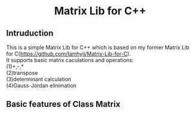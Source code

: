 # <center> Matrix Lib for C++
## Intruduction
This is a simple Matrix Lib for C++ which is based on my former Matrix Lib for C(https://github.com/Iamhyjj/Matrix-Lib-for-C).  
It supports basic matrix caculations and operations:  
(1)+,-,*  
(2)transpose  
(3)determinant calculation  
(4)Gauss-Jordan elinimation  
## Basic features of Class Matrix

